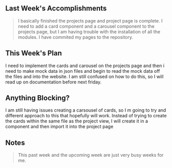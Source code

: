 ## Last Week's Accomplishments

> I basically finished the projects page and project page is complete. I need to add 
a card component and a carousel component to the projects page, but I am having trouble
with the installation of all the modules. I have commited my pages to the repository. 


## This Week's Plan

I need to implement the cards and carousel on the projects page and then i need to make
mock data in json files and begin to read the mock data off the files and into the website.
I am still confused on how to do this, so I will read up on documentation before next friday. 

## Anything Blocking?

I am still having issues creating a carsousel of cards, so I m going to try and different approach to this
that hopefully will work. Instead of trying to create the cards within the same file as 
the project view, I will create it in a component and then import it into the project page
 

## Notes

> This past week and the upcoming week are just very busy weeks for me. 
